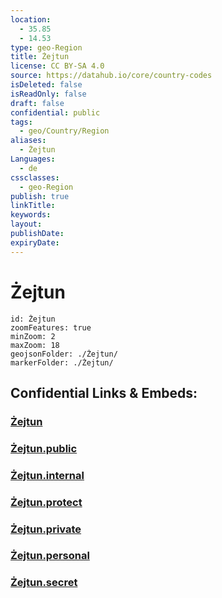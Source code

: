 ```yaml
---
location:
  - 35.85
  - 14.53
type: geo-Region
title: Żejtun
license: CC BY-SA 4.0
source: https://datahub.io/core/country-codes
isDeleted: false
isReadOnly: false
draft: false
confidential: public
tags:
  - geo/Country/Region
aliases:
  - Żejtun
Languages:
  - de
cssclasses:
  - geo-Region
publish: true
linkTitle:
keywords:
layout:
publishDate:
expiryDate:
---
```


# Żejtun

```leaflet
id: Żejtun
zoomFeatures: true 
minZoom: 2 
maxZoom: 18
geojsonFolder: ./Żejtun/
markerFolder: ./Żejtun/
```


## Confidential Links & Embeds: 

### [Żejtun](/_Standards/Earth/Continent/Europe/Europe~South/Malta/Regions~Malta/Xlokk/counties~Xlokk/Żejtun.md) 

### [Żejtun.public](/_public/Earth/Continent/Europe/Europe~South/Malta/Regions~Malta/Xlokk/counties~Xlokk/Żejtun.public.md) 

### [Żejtun.internal](/_internal/Earth/Continent/Europe/Europe~South/Malta/Regions~Malta/Xlokk/counties~Xlokk/Żejtun.internal.md) 

### [Żejtun.protect](/_protect/Earth/Continent/Europe/Europe~South/Malta/Regions~Malta/Xlokk/counties~Xlokk/Żejtun.protect.md) 

### [Żejtun.private](/_private/Earth/Continent/Europe/Europe~South/Malta/Regions~Malta/Xlokk/counties~Xlokk/Żejtun.private.md) 

### [Żejtun.personal](/_personal/Earth/Continent/Europe/Europe~South/Malta/Regions~Malta/Xlokk/counties~Xlokk/Żejtun.personal.md) 

### [Żejtun.secret](/_secret/Earth/Continent/Europe/Europe~South/Malta/Regions~Malta/Xlokk/counties~Xlokk/Żejtun.secret.md)

